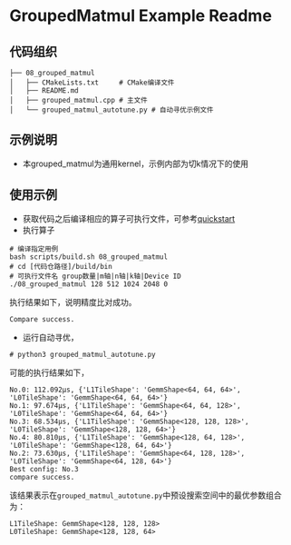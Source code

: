 # GroupedMatmul Example Readme
## 代码组织
```
├── 08_grouped_matmul
│   ├── CMakeLists.txt     # CMake编译文件
│   ├── README.md
│   ├── grouped_matmul.cpp # 主文件
│   └── grouped_matmul_autotune.py # 自动寻优示例文件
```
## 示例说明
- 本grouped_matmul为通用kernel，示例内部为切k情况下的使用
## 使用示例
- 获取代码之后编译相应的算子可执行文件，可参考[quickstart](../../docs/quickstart.md#算子编译)
- 执行算子
```
# 编译指定用例
bash scripts/build.sh 08_grouped_matmul
# cd [代码仓路径]/build/bin
# 可执行文件名 group数量|m轴|n轴|k轴|Device ID
./08_grouped_matmul 128 512 1024 2048 0
```
执行结果如下，说明精度比对成功。
```
Compare success.
```
- 运行自动寻优，
```
# python3 grouped_matmul_autotune.py
```
可能的执行结果如下，
```
No.0: 112.092μs, {'L1TileShape': 'GemmShape<64, 64, 64>', 'L0TileShape': 'GemmShape<64, 64, 64>'}
No.1: 97.674μs, {'L1TileShape': 'GemmShape<64, 64, 128>', 'L0TileShape': 'GemmShape<64, 64, 64>'}
No.3: 68.534μs, {'L1TileShape': 'GemmShape<128, 128, 128>', 'L0TileShape': 'GemmShape<128, 128, 64>'}
No.4: 80.810μs, {'L1TileShape': 'GemmShape<128, 64, 128>', 'L0TileShape': 'GemmShape<128, 64, 64>'}
No.2: 73.630μs, {'L1TileShape': 'GemmShape<64, 128, 128>', 'L0TileShape': 'GemmShape<64, 128, 64>'}
Best config: No.3
compare success.
```
该结果表示在`grouped_matmul_autotune.py`中预设搜索空间中的最优参数组合为：
```
L1TileShape: GemmShape<128, 128, 128>
L0TileShape: GemmShape<128, 128, 64>
```